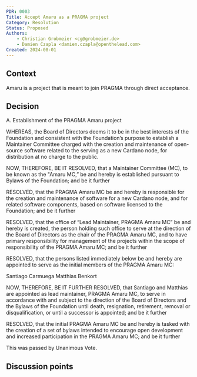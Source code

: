 ```yaml
---
PDR: 0003
Title: Accept Amaru as a PRAGMA project
Category: Resolution
Status: Proposed 
Authors:
    - Christian Grobmeier <cg@grobmeier.de>
    - Damien Czapla <damien.czapla@openthelead.com>
Created: 2024-08-01
---
```


## Context

Amaru is a project that is meant to join PRAGMA through direct acceptance.

## Decision

A. Establishment of the PRAGMA Amaru project

WHEREAS, the Board of Directors deems it to be in the best interests of the Foundation 
and consistent with the Foundation’s purpose to establish a Maintainer Committee 
charged with the creation and maintenance of open-source software related to 
the serving as a new Cardano node, for distribution at no charge to the public.

NOW, THEREFORE, BE IT RESOLVED, that a Maintainer Committee (MC), 
to be known as the "Amaru MC,” be and hereby is established pursuant to Bylaws 
of the Foundation; and be it further

RESOLVED, that the PRAGMA Amaru MC be and hereby is responsible for the creation 
and maintenance of software for a new Cardano node, and for related software components, 
based on software licensed to the Foundation; and be it further

RESOLVED, that the office of “Lead Maintainer, PRAGMA Amaru MC” be and hereby is created, 
the person holding such office to serve at the direction of the Board of Directors 
as the chair of the PRAGMA Amaru MC, and to have primary responsibility for
management of the projects within the scope of responsibility of the PRAGMA Amaru MC; 
and be it further

RESOLVED, that the persons listed immediately below be and hereby are appointed to serve as the initial members of the PRAGMA Amaru MC:

Santiago Carmuega
Matthias Benkort

NOW, THEREFORE, BE IT FURTHER RESOLVED, that Santiago and Matthias are appointed 
as lead maintainer, PRAGMA Amaru MC, to serve in accordance with and subject 
to the direction of the Board of Directors and the Bylaws of the Foundation 
until death, resignation, retirement, removal or disqualification, or until a 
successor is appointed; and be it further

RESOLVED, that the initial PRAGMA Amaru MC be and hereby is tasked with the 
creation of a set of bylaws intended to encourage open development and 
increased participation in the PRAGMA Amaru MC; and be it further

This was passed by Unanimous Vote.

## Discussion points
<!-- Summarizes, a posteriori, the major discussion points that gravitates around the decision -->

[Archive]: https://github.com/pragma-org/PDRs/tree/main/.validityreview
